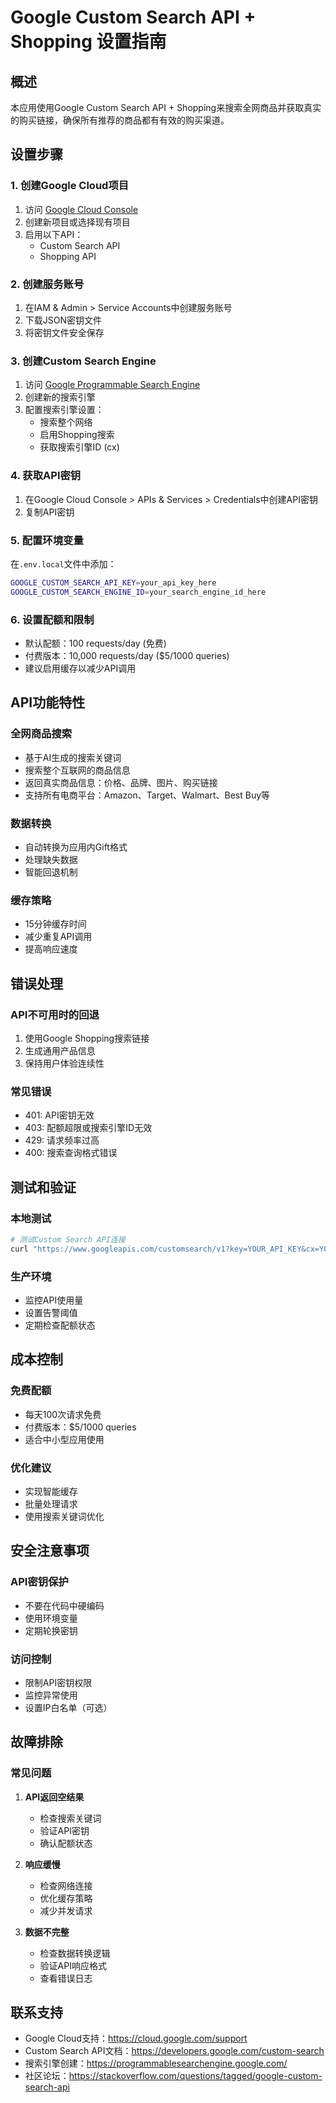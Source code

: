 # Google Custom Search API + Shopping 设置指南

## 概述
本应用使用Google Custom Search API + Shopping来搜索全网商品并获取真实的购买链接，确保所有推荐的商品都有有效的购买渠道。

## 设置步骤

### 1. 创建Google Cloud项目
1. 访问 [Google Cloud Console](https://console.cloud.google.com/)
2. 创建新项目或选择现有项目
3. 启用以下API：
   - Custom Search API
   - Shopping API

### 2. 创建服务账号
1. 在IAM & Admin > Service Accounts中创建服务账号
2. 下载JSON密钥文件
3. 将密钥文件安全保存

### 3. 创建Custom Search Engine
1. 访问 [Google Programmable Search Engine](https://programmablesearchengine.google.com/)
2. 创建新的搜索引擎
3. 配置搜索引擎设置：
   - 搜索整个网络
   - 启用Shopping搜索
   - 获取搜索引擎ID (cx)

### 4. 获取API密钥
1. 在Google Cloud Console > APIs & Services > Credentials中创建API密钥
2. 复制API密钥

### 5. 配置环境变量
在`.env.local`文件中添加：
```bash
GOOGLE_CUSTOM_SEARCH_API_KEY=your_api_key_here
GOOGLE_CUSTOM_SEARCH_ENGINE_ID=your_search_engine_id_here
```

### 6. 设置配额和限制
- 默认配额：100 requests/day (免费)
- 付费版本：10,000 requests/day ($5/1000 queries)
- 建议启用缓存以减少API调用

## API功能特性

### 全网商品搜索
- 基于AI生成的搜索关键词
- 搜索整个互联网的商品信息
- 返回真实商品信息：价格、品牌、图片、购买链接
- 支持所有电商平台：Amazon、Target、Walmart、Best Buy等

### 数据转换
- 自动转换为应用内Gift格式
- 处理缺失数据
- 智能回退机制

### 缓存策略
- 15分钟缓存时间
- 减少重复API调用
- 提高响应速度

## 错误处理

### API不可用时的回退
1. 使用Google Shopping搜索链接
2. 生成通用产品信息
3. 保持用户体验连续性

### 常见错误
- 401: API密钥无效
- 403: 配额超限或搜索引擎ID无效
- 429: 请求频率过高
- 400: 搜索查询格式错误

## 测试和验证

### 本地测试
```bash
# 测试Custom Search API连接
curl "https://www.googleapis.com/customsearch/v1?key=YOUR_API_KEY&cx=YOUR_SEARCH_ENGINE_ID&q=test&searchType=shopping"
```

### 生产环境
- 监控API使用量
- 设置告警阈值
- 定期检查配额状态

## 成本控制

### 免费配额
- 每天100次请求免费
- 付费版本：$5/1000 queries
- 适合中小型应用使用

### 优化建议
- 实现智能缓存
- 批量处理请求
- 使用搜索关键词优化

## 安全注意事项

### API密钥保护
- 不要在代码中硬编码
- 使用环境变量
- 定期轮换密钥

### 访问控制
- 限制API密钥权限
- 监控异常使用
- 设置IP白名单（可选）

## 故障排除

### 常见问题
1. **API返回空结果**
   - 检查搜索关键词
   - 验证API密钥
   - 确认配额状态

2. **响应缓慢**
   - 检查网络连接
   - 优化缓存策略
   - 减少并发请求

3. **数据不完整**
   - 检查数据转换逻辑
   - 验证API响应格式
   - 查看错误日志

## 联系支持
- Google Cloud支持：https://cloud.google.com/support
- Custom Search API文档：https://developers.google.com/custom-search
- 搜索引擎创建：https://programmablesearchengine.google.com/
- 社区论坛：https://stackoverflow.com/questions/tagged/google-custom-search-api

